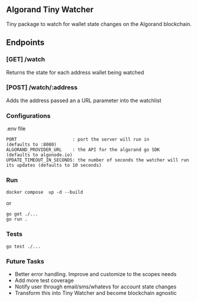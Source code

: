 ## Algorand Tiny Watcher

Tiny package to watch for wallet state changes on the Algorand blockchain.

## Endpoints

### [GET] /watch

Returns the state for each address wallet being watched

### [POST] /watch/:address

Adds the address passed an a URL parameter into the watchlist

### Configurations

.env file

```
PORT                     : port the server will run in                            (defaults to :8080)
ALGORAND_PROVIDER_URL    : the API for the algorand go SDK                        (defaults to algonode.io)
UPDATE_TIMEOUT_IN_SECONDS: the number of seconds the watcher will run its updates (defaults to 10 seconds)
```

### Run

```
docker compose  up -d --build
```

or

```
go get ./...
go run .
```

### Tests

```
go test ./...
```

### Future Tasks

- Better error handling. Improve and customize to the scopes needs
- Add more test coverage
- Notify user through email/sms/whatevs for account state changes
- Transform this into Tiny Watcher and become blockchain agnostic
